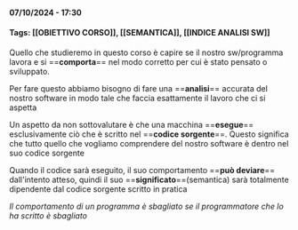 #### 07/10/2024 - 17:30

#### Tags: [[OBIETTIVO CORSO]], [[SEMANTICA]], [[INDICE ANALISI SW]]

Quello che studieremo in questo corso è capire se il nostro sw/programma lavora e si ==**comporta**== nel modo corretto per cui è stato pensato o sviluppato.

Per fare questo abbiamo bisogno di fare una ==**analisi**== accurata del nostro software in modo tale che faccia esattamente il lavoro che ci si aspetta

Un aspetto da non sottovalutare è che una macchina ==**esegue**== esclusivamente ciò che è scritto nel ==**codice sorgente**==. Questo significa che tutto quello che vogliamo comprendere del nostro software è dentro nel suo codice sorgente

Quando il codice sarà eseguito, il suo comportamento ==**può deviare**== dall'intento atteso, quindi il suo ==**significato**==(semantica) sarà totalmente dipendente dal codice sorgente scritto in pratica

*Il comportamento di un programma è sbagliato se il programmatore che lo ha scritto è sbagliato*